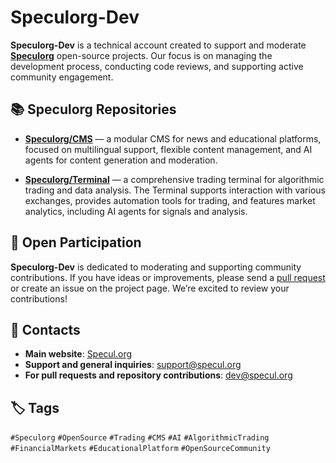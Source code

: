 # Speculorg-Dev

**Speculorg-Dev** is a technical account created to support and moderate **[Speculorg](https://github.com/Speculorg)** open-source projects. Our focus is on managing the development process, conducting code reviews, and supporting active community engagement.

## 📚 Speculorg Repositories

- **[Speculorg/CMS](https://github.com/Speculorg/CMS)** — a modular CMS for news and educational platforms, focused on multilingual support, flexible content management, and AI agents for content generation and moderation.

- **[Speculorg/Terminal](https://github.com/Speculorg/Terminal)** — a comprehensive trading terminal for algorithmic trading and data analysis. The Terminal supports interaction with various exchanges, provides automation tools for trading, and features market analytics, including AI agents for signals and analysis.

## 👥 Open Participation

**Speculorg-Dev** is dedicated to moderating and supporting community contributions. If you have ideas or improvements, please send a [pull request](https://github.com/Speculorg/CMS/pulls) or create an issue on the project page. We’re excited to review your contributions!

## 📧 Contacts

- **Main website**: [Specul.org](https://specul.org)
- **Support and general inquiries**: [support@specul.org](mailto:support@specul.org)
- **For pull requests and repository contributions**: [dev@specul.org](mailto:dev@specul.org)

## 🏷 Tags

`#Speculorg` `#OpenSource` `#Trading` `#CMS` `#AI` `#AlgorithmicTrading` `#FinancialMarkets` `#EducationalPlatform` `#OpenSourceCommunity`
